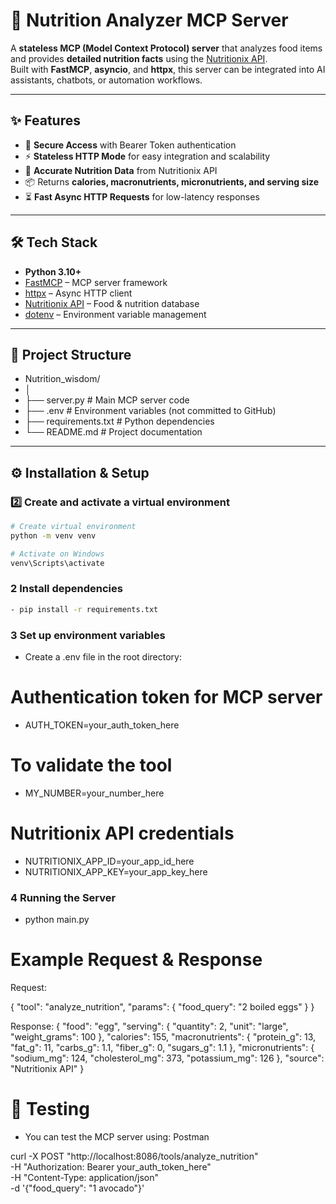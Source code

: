 
# 🍎 Nutrition Analyzer MCP Server

A **stateless MCP (Model Context Protocol) server** that analyzes food items and provides **detailed nutrition facts** using the [Nutritionix API](https://developer.nutritionix.com/).  
Built with **FastMCP**, **asyncio**, and **httpx**, this server can be integrated into AI assistants, chatbots, or automation workflows.

---

## ✨ Features

- 🔐 **Secure Access** with Bearer Token authentication
- ⚡ **Stateless HTTP Mode** for easy integration and scalability
- 🥗 **Accurate Nutrition Data** from Nutritionix API
- 📦 Returns **calories, macronutrients, micronutrients, and serving size**
- ⏳ **Fast Async HTTP Requests** for low-latency responses

---

## 🛠 Tech Stack

- **Python 3.10+**
- [FastMCP](https://pypi.org/project/fastmcp/) – MCP server framework
- [httpx](https://www.python-httpx.org/) – Async HTTP client
- [Nutritionix API](https://developer.nutritionix.com/) – Food & nutrition database
- [dotenv](https://pypi.org/project/python-dotenv/) – Environment variable management

---

## 📂 Project Structure
- Nutrition_wisdom/
- │
- ├── server.py # Main MCP server code
- ├── .env # Environment variables (not committed to GitHub)
- ├── requirements.txt # Python dependencies
- └── README.md # Project documentation


---

## ⚙️ Installation & Setup

### 2️⃣ Create and activate a virtual environment

```bash
# Create virtual environment
python -m venv venv

# Activate on Windows
venv\Scripts\activate 
```
### 2 Install dependencies
```bash
- pip install -r requirements.txt
```

### 3  Set up environment variables
- Create a .env file in the root directory:

# Authentication token for MCP server
- AUTH_TOKEN=your_auth_token_here

# To validate the tool
- MY_NUMBER=your_number_here

# Nutritionix API credentials
- NUTRITIONIX_APP_ID=your_app_id_here
- NUTRITIONIX_APP_KEY=your_app_key_here

### 4  Running the Server
- python main.py

# Example Request & Response
Request:

{
  "tool": "analyze_nutrition",
  "params": {
    "food_query": "2 boiled eggs"
  }
}

Response:
{
  "food": "egg",
  "serving": {
    "quantity": 2,
    "unit": "large",
    "weight_grams": 100
  },
  "calories": 155,
  "macronutrients": {
    "protein_g": 13,
    "fat_g": 11,
    "carbs_g": 1.1,
    "fiber_g": 0,
    "sugars_g": 1.1
  },
  "micronutrients": {
    "sodium_mg": 124,
    "cholesterol_mg": 373,
    "potassium_mg": 126
  },
  "source": "Nutritionix API"
}


# 🧪 Testing
- You can test the MCP server using: Postman

curl -X POST "http://localhost:8086/tools/analyze_nutrition" \
     -H "Authorization: Bearer your_auth_token_here" \
     -H "Content-Type: application/json" \
     -d '{"food_query": "1 avocado"}'
